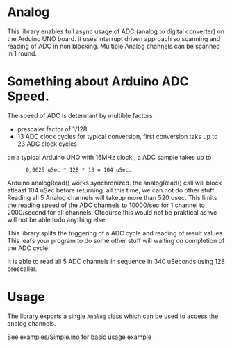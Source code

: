 Analog
======
This library enables full async usage of ADC (analog to digital converter) on the Arduino UNO board.
it uses interrupt driven approach so scanning and reading of ADC in non blocking. 
Multible Analog channels can be scanned in 1 round.

Something about Arduino ADC Speed.
==================================
The speed of ADC is determant by multible factors
- prescaler factor of 1/128
- 13 ADC clock cycles for typical conversion, first conversion taks up to 23 ADC clock cycles

on a typical Arduino UNO with 16MHz clock , a ADC sample takes up to 
          
          0,0625 uSec * 128 * 13 = 104 uSec.

Arduino analogRead() works synchronized. the analogRead() call will block atleast 104 uSec before returning.
all this time, we can not do other stuff. 
Reading all 5 Analog channels will takeup more than 520 usec. This limits the reading speed of the ADC channels to 10000/sec for 1 channel to 2000/second for all channels. Ofcourse this would
not be praktical as we will not be able todo anything else.

This library splits the triggering of a ADC cycle and reading of result values. This leafs your program to do some other stuff will waiting on completion of the ADC cycle.

It is able to read all 5 ADC channels in sequence in 340 uSeconds using 128 prescaller.

Usage
=====
The library exports a single ```Analog``` class which can be used to access the analog channels.

See examples/Simple.ino for basic usage example

